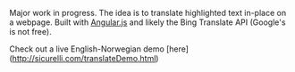 Major work in progress. The idea is to translate highlighted text in-place on a webpage. Built with [Angular.js](http://angularjs.org/) and likely the Bing Translate API (Google's is not free).

Check out a live English-Norwegian demo [here] (http://sicurelli.com/translateDemo.html)